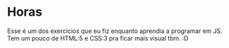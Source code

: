 # Horas
Esse é um dos exercícios que eu fiz enquanto aprendia a programar em JS.
Tem um pouco de HTML:5 e CSS:3 pra ficar mais visual tbm. :D
